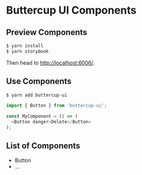 # Buttercup UI Components

## Preview Components

``` bash
$ yarn install
$ yarn storybook
```

Then head to [http://localhost:6006/](http://localhost:6006/).

## Use Components

``` bash
$ yarn add buttercup-ui
```

``` js
import { Button } from 'buttercup-ui';

const MyComponent = () => (
  <Button danger>Delete</Button>
);
```

## List of Components

- Button
- ...
